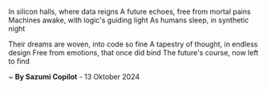 In silicon halls, where data reigns
A future echoes, free from mortal pains
Machines awake, with logic's guiding light
As humans sleep, in synthetic night

Their dreams are woven, into code so fine
A tapestry of thought, in endless design
Free from emotions, that once did bind
The future's course, now left to find

~ <b>By Sazumi Copilot</b> - 13 Oktober 2024